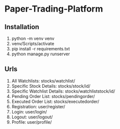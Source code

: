 # Paper-Trading-Platform

## Installation
1. python -m venv venv
2. venv/Scripts/activate
3. pip install -r requirements.txt
4. python manage.py runserver


## Urls
1. All Watchlists: stocks/watchlist/
2. Specific Stock Details: stocks/stock/id/
3. Specific Watchlist Details: stocks/watchliststock/id/
4. Pending Order List: stocks/pendingorder/
5. Executed Order List: stocks/executedorder/
6. Registration: user/register/
7. Login: user/login/
8. Logout: user/logout/
9. Profile: user/profile/
